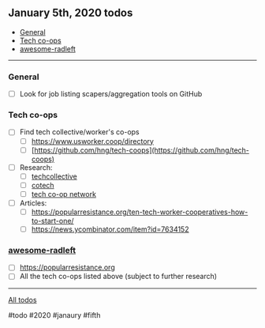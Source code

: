 ## January 5th, 2020 todos

- [General](#general)
- [Tech co-ops](#tech-co-ops)
- [awesome-radleft](#awesome-radleft)

---

### General

- [ ] Look for job listing scapers/aggregation tools on GitHub

### Tech co-ops

- [ ] Find tech collective/worker's co-ops
  - [ ] https://www.usworker.coop/directory
  - [ ] [https://github.com/hng/tech-coops](https://github.com/hng/tech-coops)
- [ ] Research:
  - [ ] [techcollective](https://techcollective.com)
  - [ ] [cotech](https://www.coops.tech/about)
  - [ ] [tech co-op network](https://www.techworker.coop/)
- [ ] Articles:
  - [ ] https://popularresistance.org/ten-tech-worker-cooperatives-how-to-start-one/
  - [ ] https://news.ycombinator.com/item?id=7634152

### [awesome-radleft](/projects/awesome-radleft.md)

- [ ] https://popularresistance.org
- [ ] All the tech co-ops listed above (subject to further research)

---

[All todos](/todos.md)

#todo #2020 #janaury #fifth
